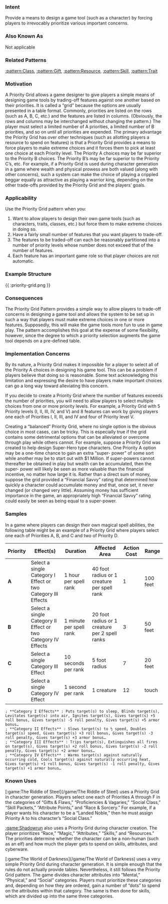 ### Intent

Provide a means to design a game tool (such as a character) by forcing players to
irrevocably prioritize various important concerns.

### Also Known As

Not applicable

### Related Patterns

[:pattern:Class](/pattern/Class), [:pattern:Gift](/pattern/Gift), [:pattern:Resource](/pattern/Resource), [:pattern:Skill](/pattern/Skill), [:pattern:Trait](/pattern/Trait)

### Motivation

A Priority Grid allows a game designer to give players a simple means of designing
game tools by trading-off features against one another based on their priorities. It is
called a “grid” because the options are usually presented in a table format. Commonly,
priorities are listed on the rows (such as A, B, C, etc.) and the features are listed in
columns. (Obviously, the rows and columns may be interchanged without changing the
pattern.) The player must select a limited number of A priorities, a limited number of B
priorities, and so on until all priorities are expended. The primary advantage the
Priority Grid has over other techniques (such as allotting players a resource to spend on
features) is that a Priority Grid provides a means to force players to make extreme
choices and it forces them to pick at least one choice at each Priority level. The Priority
A choices may be far superior to the Priority B choices. The Priority B’s may be far
superior to the Priority C’s, etc. For example, if a Priority Grid is used during character
generation in a game where wealth and physical prowess are both valued (along with
other concerns), such a system can make the choice of playing a crippled beggar equally
as attractive as playing a warrior king, depending on the other trade-offs provided by
the Priority Grid and the players’ goals.

### Applicability

Use the Priority Grid pattern when you:
 1.  Want to allow players to design their own game tools (such as characters, traits, classes, etc.) but force them to make extreme choices in doing so.
 2.  Have a fairly small number of features that you want players to trade-off.
 3.  The features to be traded-off can each be reasonably partitioned into a number of priority levels whose number does not exceed that of the number of features.
 4.  Each feature has an important game role so that player choices are not automatic.

### Example Structure

{{ :priority-grid.png }}

### Consequences

The Priority Grid Pattern provides a simple way to allow players to trade-off concerns
in designing a game tool and allows the system to be set up in such a way that players
must make extreme choices in one or more features. Supposedly, this will make the
game tools more fun to use in game play. The pattern accomplishes this goal at the
expense of some flexibility, however, since the degree to which a priority selection
augments the game tool depends on a pre-defined table.

### Implementation Concerns

By its nature, a Priority Grid makes it impossible for a player to select all of the Priority
A choices in designing his game tool. This can be a problem if players believe that
doing so is reasonable. Some text acknowledging this limitation and expressing the
desire to have players make important choices can go a long way toward alleviating this
concern.

If you decide to create a Priority Grid where the number of features exceeds the number
of priorities, you will need to allow players to select multiple choices from one or more
priority levels. For example, a Priority Grid with 5 Priority levels (I, II, III, IV, and V)
and 8 features can work by giving players one each of Priorities I, II, III, and IV and
four of Priority level V.

Creating a “balanced” Priority Grid, where no single option is the obvious choice in
most cases, can be tricky. This is especially true if the grid contains some detrimental
options that can be alleviated or overcome through play while others cannot. For
example, suppose a Priority Grid was created to help design Super-Hero type
characters. One Priority A option may be a one-time chance to gain an extra “super-
power” of some sort while another may be to start out with $1 Million. If super-powers
cannot thereafter be obtained in play but wealth can be accumulated, then the super-
power will likely be seen as more valuable than the financial incentive, no matter how
large it is. Rather than a direct sum of money, suppose the grid provided a “Financial
Savvy” rating that determined how quickly a character could accumulate money and
that, once set, it never changed (or changed very little). Assuming money has sufficient
importance in the game, an appropriately high “Financial Savvy” rating could easily be
seen as being equal to a super-power.

### Samples

In a game where players can design their own magical spell abilities, the following table
might be an example of a Priority Grid where players select one each of Priorities A, B,
and C and two of Priority D.

 | Priority | Effect(s)                                                     | Duration                | Affected Area                                  | Action Cost | Range    | 
 | -------- | ---------                                                     | --------                | -------------                                  | ----------- | -----    | 
 | **A**    | Select a single Category I Effect or two Category III Effects | 1 hour per spell rank   | 40 foot radius or 1 creature per spell rank    | 1           | 100 feet | 
 | **B**    | Select a single Category II Effect or two Category IV Effects | 1 minute per spell rank | 20 foot radius or 1 creature per 2 spell ranks | 3           | 50 feet  | 
 | **C**    | Select a single Category III Effect                           | 10 seconds per rank     | 5 foot radius                                  | 7           | 20 feet  | 
 | **D**    | Select a single Category IV Effect                            | 1 second per rank       | 1 creature                                     | 12          | touch    | 

    ; **Category I Effects** : Puts target(s) to sleep, Blinds target(s), Levitates target(s) into air, Ignites target(s), Gives target(s) +5 roll bonus, Gives target(s) -5 roll penalty, Gives target(s) +5 armor bonus…
    ; **Category II Effects** : Slows target(s) to ½ speed, Doubles target(s) speed, Gives target(s) +3 roll bonus, Gives target(s) -3 roll penalty, Gives target(s) +3 armor bonus…
    ; **Category III Effects** : Trips target(s), Extinguishes all fires on target(s), Gives target(s) +2 roll bonus, Gives target(s) -2 roll penalty, Gives target(s) +2 armor bonus…
    ; **Category IV Effects** : Warms target(s) against naturally occurring cold, Cools target(s) against naturally occurring heat, Gives target(s) +1 roll bonus, Gives target(s) -1 roll penalty, Gives target(s) +1 armor bonus…

### Known Uses

[:game:The Riddle of Steel](/game/The Riddle of Steel) uses a Priority Grid in character generation. Players select one
each of Priorities A through F in the categories of “Gifts & Flaws,” “Proficiencies &
Vagaries,” “Social Class,” “Skill Packets,” “Attribute Points,” and “Race & Sorcery.”
For example, if a player wants his character to be a “Landed Noble,” then he must
assign Priority A to his character’s “Social Class.”

[:game:Shadowrun](/game/Shadowrun) also uses a Priority Grid during character creation. The player prioritizes
“Race,” “Magic,” “Attributes,” “Skills,” and “Resources.” The priorities determine
whether the character can be a non-human (such as an elf) and how much the player
gets to spend on skills, attributes, and cyberware.

[:game:The World of Darkness](/game/The World of Darkness) uses a very simple Priority Grid during character generation.
It is simple enough that the rules do not actually provide tables. Nevertheless, it still
follows the Priority Grid pattern. The game divides character attributes into “Mental,”
“Physical,” and “Social” categories. Players must prioritize these categories and,
depending on how they are ordered, gain a number of “dots” to spend on the attributes
within that category. The same is then done for skills, which are divided up into the
same three categories.

